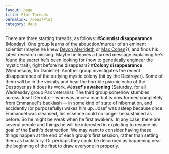 ```yaml
---
layout: page
title: Plot Threads
permalink: /deus/Plot
category: deus
---
```

There are three starting threads, as follows:
#__Scientist disappearance__ (Monday): One group learns of the abduction/murder of an eminent scientist (maybe he knew [Devon Merrideth](CharPrivateJoey) or [Max Cohen](CharPrivateNate)?), and finds his latest research missing. Maybe he leaves a hurried message explaining he's found the secret he's been looking for (how to genetically engineer the mystic trait), right before he disappears?
#__Colony disappearance__ (Wednesday, for Danielle): Another group investigates the recent disappearance of the outlying mystic colony (hit by the Destroyer). Some of them will be in the vicinity and hear the horrible psionic echo of the Destroyer as it does its work.
#__Josef's awakening__ (Saturday, for all Wednesday group Pax veterans): The third group somehow stumbles across Josef Derrota -- who was once a man but is now formed completely from Emmanuel's backlash -- in some kind of state of hibernation, and accidently (or purposefully) wakes him up. Josef was asleep because once Emmanuel was cleansed, his essence could no longer be sustained as before. So he might be weak when he first awakens. In any case, there are several people and things he will be interested in exploiting to resume his goal of the Earth's destruction.
We may want to consider having these things happen at the end of each group's first session, rather than setting them as backstory. Or perhaps they could be described as happening near the beginning of the first to draw everyone in properly.
